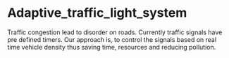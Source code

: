 # Adaptive_traffic_light_system
Traffic congestion lead to disorder on roads. Currently traffic signals have pre defined timers. Our approach is, to control the signals based on real time vehicle density thus saving time, resources and reducing pollution.
